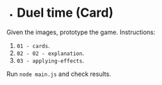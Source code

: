 - # Duel time (Card)
Given the images, prototype the game.
Instructions:
1. `01 - cards`.
2. `02 - 02 - explanation`.
3. `03 - applying-effects`.

Run `node main.js` and check results.